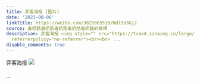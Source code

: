 ```yaml
---
title: 弈客海报 [图片]
date: '2023-08-06'
linkTitle: https://weibo.com/3825863518/Ndl5U3Gj2
source: 毒奶菇毒奶茹毒奶茄毒奶喆毒奶囍的微博
description: 弈客海报 <img style="" src="https://tvax4.sinaimg.cn/large/e40a0b5egy1hgn5wg3gi7j20v91vo4qp.jpg"
  referrerpolicy="no-referrer"><br><br> ...
disable_comments: true
---
```

弈客海报 <img style="" src="https://tvax4.sinaimg.cn/large/e40a0b5egy1hgn5wg3gi7j20v91vo4qp.jpg" referrerpolicy="no-referrer"><br><br> ...